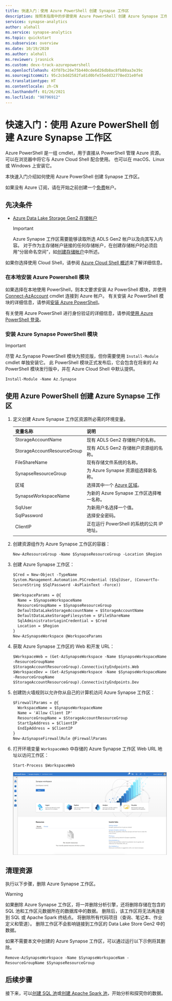 ```yaml
---
title: 快速入门：使用 Azure PowerShell 创建 Synapse 工作区
description: 按照本指南中的步骤使用 Azure PowerShell 创建 Azure Synapse 工作区。
services: synapse-analytics
author: alehall
ms.service: synapse-analytics
ms.topic: quickstart
ms.subservice: overview
ms.date: 10/19/2020
ms.author: alehall
ms.reviewer: jrasnick
ms.custom: devx-track-azurepowershell
ms.openlocfilehash: 43f07bc26e75b440cde6d26db8ac8fb80aa3e39c
ms.sourcegitcommit: 95c2cbdd2582fa81d0bfe55edd32778ed31e0fe8
ms.translationtype: HT
ms.contentlocale: zh-CN
ms.lasthandoff: 01/26/2021
ms.locfileid: "98796912"
---
```

# <a name="quickstart-create-an-azure-synapse-workspace-with-azure-powershell"></a>快速入门：使用 Azure PowerShell 创建 Azure Synapse 工作区

Azure PowerShell 是一组 cmdlet，用于直接从 PowerShell 管理 Azure 资源。 可以在浏览器中将它与 Azure Cloud Shell 配合使用。 也可以在 macOS、Linux 或 Windows 上安装它。

本快速入门介绍如何使用 Azure PowerShell 创建 Synapse 工作区。

如果没有 Azure 订阅，请在开始之前创建一个[免费](https://azure.microsoft.com/free/)帐户。

## <a name="prerequisites"></a>先决条件

- [Azure Data Lake Storage Gen2 存储帐户](../storage/common/storage-account-create.md?toc=/azure/synapse-analytics/toc.json&bc=/azure/synapse-analytics/breadcrumb/toc.json)

    > [!IMPORTANT]
    > Azure Synapse 工作区需要能够读取所选 ADLS Gen2 帐户以及向其写入内容。 对于作为主存储帐户链接的任何存储帐户，在创建存储帐户时必须启用“分层命名空间”，如[创建存储帐户](../storage/common/storage-account-create.md?tabs=azure-powershell#create-a-storage-account)中所述。

如果你选择使用 Cloud Shell，请参阅 [Azure Cloud Shell 概述](../cloud-shell/overview.md)来了解详细信息。

### <a name="install-the-azure-powershell-module-locally"></a>在本地安装 Azure Powershell 模块

如果选择在本地使用 PowerShell，则本文要求安装 Az PowerShell 模块，并使用 [Connect-AzAccount](/powershell/module/az.accounts/connect-azaccount) cmdlet 连接到 Azure 帐户。 有关安装 Az PowerShell 模块的详细信息，请参阅[安装 Azure PowerShell](/powershell/azure/install-az-ps)。

有关使用 Azure PowerShell 进行身份验证的详细信息，请参阅[使用 Azure PowerShell 登录](/powershell/azure/authenticate-azureps)。

### <a name="install-the-azure-synapse-powershell-module"></a>安装 Azure Synapse PowerShell 模块

> [!IMPORTANT]
> 尽管 Az.Synapse PowerShell 模块为预览版，但你需要使用 `Install-Module` cmdlet 单独安装它。 此 PowerShell 模块正式发布后，它会包含在将来的 Az PowerShell 模块发行版中，并在 Azure Cloud Shell 中默认提供。

```azurepowershell-interactive
Install-Module -Name Az.Synapse
```

## <a name="create-an-azure-synapse-workspace-using-azure-powershell"></a>使用 Azure PowerShell 创建 Azure Synapse 工作区

1. 定义创建 Azure Synapse 工作区资源所必需的环境变量。

   |        变量名称        |                                                 说明                                                 |
   | --------------------------- | ----------------------------------------------------------------------------------------------------------- |
   | StorageAccountName          | 现有 ADLS Gen2 存储帐户的名称。                                                           |
   | StorageAccountResourceGroup | 现有 ADLS Gen2 存储帐户资源组的名称。                                             |
   | FileShareName               | 现有存储文件系统的名称。                                                                  |
   | SynapseResourceGroup        | 为 Azure Synapse 资源组选择新名称。                                                    |
   | 区域                      | 选择其中一个 [Azure 区域](https://azure.microsoft.com/global-infrastructure/geographies/#overview)。 |
   | SynapseWorkspaceName        | 为新的 Azure Synapse 工作区选择唯一名称。                                                  |
   | SqlUser                     | 为新用户名选择一个值。                                                                          |
   | SqlPassword                 | 选择安全密码。                                                                                   |
   | ClientIP                    | 正在运行 PowerShell 的系统的公共 IP 地址。                                             |
   |                             |                                                                                                             |

1. 创建资源组作为 Azure Synapse 工作区的容器：

   ```azurepowershell-interactive
   New-AzResourceGroup -Name $SynapseResourceGroup -Location $Region
   ```

1. 创建 Azure Synapse 工作区：

   ```azurepowershell-interactive
   $Cred = New-Object -TypeName System.Management.Automation.PSCredential ($SqlUser, (ConvertTo-SecureString $SqlPassword -AsPlainText -Force))

   $WorkspaceParams = @{
     Name = $SynapseWorkspaceName
     ResourceGroupName = $SynapseResourceGroup
     DefaultDataLakeStorageAccountName = $StorageAccountName
     DefaultDataLakeStorageFilesystem = $FileShareName
     SqlAdministratorLoginCredential = $Cred
     Location = $Region
   }
   New-AzSynapseWorkspace @WorkspaceParams
   ```

1. 获取 Azure Synapse 工作区的 Web 和开发 URL：

   ```azurepowershell-interactive
   $WorkspaceWeb = (Get-AzSynapseWorkspace -Name $SynapseWorkspaceName -ResourceGroupName $StorageAccountResourceGroup).ConnectivityEndpoints.Web
   $WorkspaceDev = (Get-AzSynapseWorkspace -Name $SynapseWorkspaceName -ResourceGroupName $StorageAccountResourceGroup).ConnectivityEndpoints.Dev
   ```

1. 创建防火墙规则以允许你从自己的计算机访问 Azure Synapse 工作区：

   ```azurepowershell-interactive
   $FirewallParams = @{
     WorkspaceName = $SynapseWorkspaceName
     Name = 'Allow Client IP'
     ResourceGroupName = $StorageAccountResourceGroup
     StartIpAddress = $ClientIP
     EndIpAddress = $ClientIP
   }
   New-AzSynapseFirewallRule @FirewallParams
   ```

1. 打开环境变量 `WorkspaceWeb` 中存储的 Azure Synapse 工作区 Web URL 地址以访问工作区：

   ```azurepowershell-interactive
   Start-Process $WorkspaceWeb
   ```

   ![Azure Synapse 工作区 Web](media/quickstart-create-synapse-workspace-powershell/create-workspace-powershell-1.png)

## <a name="clean-up-resources"></a>清理资源

执行以下步骤，删除 Azure Synapse 工作区。

> [!WARNING]
> 如果删除 Azure Synapse 工作区，将一并删除分析引擎，还将删除存储在包含的 SQL 池和工作区元数据所在的数据库中的数据。 删除后，该工作区将无法再连接到 SQL 或 Apache Spark 终结点。 将删除所有代码项目（查询、笔记本、作业定义和管道）。 删除工作区不会影响链接到工作区的 Data Lake Store Gen2 中的数据。

如果不需要本文中创建的 Azure Synapse 工作区，可以通过运行以下示例将其删除。

```azurepowershell-interactive
Remove-AzSynapseWorkspace -Name $SynapseWorkspaceNam -ResourceGroupName $SynapseResourceGroup
```

## <a name="next-steps"></a>后续步骤

接下来，可以[创建 SQL 池](quickstart-create-sql-pool-studio.md)或[创建 Apache Spark 池](quickstart-create-apache-spark-pool-studio.md)，开始分析和探究你的数据。